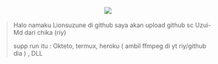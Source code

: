 <p align="center">
  <img src="https://telegra.ph/file/10e6cfd864ae884b9dc94.jpg"  />
</p> 

> Halo namaku Lionsuzune di github saya akan upload github sc Uzui-Md dari chika (riy)
> 
> supp run itu : Okteto, termux, heroku ( ambil ffmpeg di yt riy/github dia ) , DLL

</p> 
